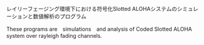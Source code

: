 レイリーフェージング環境下における符号化Slotted ALOHAシステムのシミュレーションと数値解析のプログラム

These programs are　simulations　and analysis of Coded Slotted ALOHA system  over rayleigh fading channels. 
